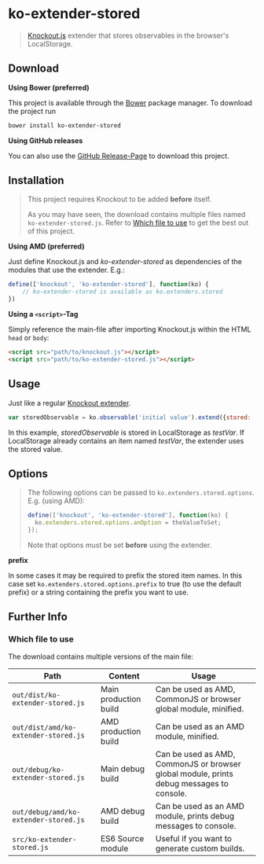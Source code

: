 # ko-extender-stored

> [Knockout.js](http://knockoutjs.com) extender that stores observables in the browser's LocalStorage.

## Download

**Using Bower (preferred)**

This project is available through the [Bower](http://bower.io) package manager.
To download the project run

```bash
bower install ko-extender-stored
```

**Using GitHub releases**

You can also use the [GitHub Release-Page](https://github.com/LukasHechenberger/ko-extender-stored/releases) to download this project.

## Installation

> This project requires Knockout to be added **before** itself.
> 
> As you may have seen, the download contains multiple files named `ko-extender-stored.js`.
> Refer to [Which file to use](#which-file-to-use) to get the best out of this project.

**Using AMD (preferred)**

Just define Knockout.js and *ko-extender-stored* as dependencies of the modules that use the extender.
E.g.:

```javascript
define(['knockout', 'ko-extender-stored'], function(ko) {
    // ko-extender-stored is available as ko.extenders.stored
})
```

**Using a `<script>`-Tag**

Simply reference the main-file after importing Knockout.js within the HTML `head` or `body`:

```html
<script src="path/to/knockout.js"></script>
<script src="path/to/ko-extender-stored.js"></script>
```

## Usage

Just like a regular [Knockout extender](http://knockoutjs.com/documentation/extenders.html).

```javascript
var storedObservable = ko.observable('initial value').extend({stored: 'testVar'});
```

In this example, *storedObservable* is stored in LocalStorage as *testVar*.
If LocalStorage already contains an item named *testVar*, the extender uses the stored value.

## Options

> The following options can be passed to `ko.extenders.stored.options`.
> E.g. (using AMD):
>
> ```javascript
> define(['knockout', 'ko-extender-stored'], function(ko) {
>   ko.extenders.stored.options.anOption = theValueToSet;
> });
> ```
> 
> Note that options must be set **before** using the extender.

**prefix**

In some cases it may be required to prefix the stored item names.
In this case set `ko.extenders.stored.options.prefix` to true (to use the default prefix) or a string containing the prefix you want to use.

## Further Info

### Which file to use

The download contains multiple versions of the main file:

| Path                                  | Content               | Usage                                                                                    |
|---------------------------------------|-----------------------|------------------------------------------------------------------------------------------|
| `out/dist/ko-extender-stored.js`      | Main production build | Can be used as AMD, CommonJS or browser global module, minified.                         |
| `out/dist/amd/ko-extender-stored.js`  | AMD production build  | Can be used as an AMD module, minified.                                                  |
| `out/debug/ko-extender-stored.js`     | Main debug build      | Can be used as AMD, CommonJS or browser global module, prints debug messages to console. |
| `out/debug/amd/ko-extender-stored.js` | AMD debug build       | Can be used as an AMD module, prints debug messages to console.                          |
| `src/ko-extender-stored.js`           | ES6 Source module     | Useful if you want to generate custom builds.                                            |
